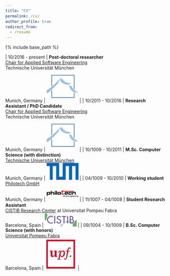 ```yaml
---
title: "CV"
permalink: /cv/
author_profile: true
redirect_from:
  - /resume
---
```


{% include base_path %}

<style>
td {
  font-size: 16px
}
</style>

| 10/2016 - present   | **Post-doctoral researcher** <br> [Chair for Applied Software Engineering](https://ase.in.tum.de/lehrstuhl_1/) <br> Technische Universität München <br> Munich, Germany  |  <img src="/images/cv_ls1.png" alt="drawing" width="100"/> |
| 10/2011 - 10/2016  | **Research Assistant / PhD Candidate** <br>  [Chair for Applied Software Engineering](https://ase.in.tum.de/lehrstuhl_1/) <br> Technische Universität München <br> Munich, Germany |  <img src="/images/cv_ls1.png" alt="drawing" width="100"/> |
| 10/1009 - 10/2011  | **M.Sc. Computer Science (with distinction)** <br> [Technische Universität München](https://www.tum.de/) <br> Munich, Germany | <img src="/images/cv_tum.png" alt="drawing" width="100"/> |
| 04/1009 - 10/2010  | **Working student** <br> [Philotech GmbH](https://www.philotech.net/) <br> Munich, Germany | <img src="/images/cv_philotech.png" alt="drawing" width="100"/> |
| 11/1007 - 04/1008  | **Student Research Assistant** <br> [CISTIB Research Center](http://www.cistib.org/) at Universitat Pompeu Fabra <br> Barcelona, Spain | <img src="/images/cv_cistib.png" alt="drawing" width="100"/> |
| 09/1004 - 10/1009  | **B.Sc. Computer Science (with honors)** <br> [Universitat Pompeu Fabra](www.upf.edu) <br> Barcelona, Spain  | <img src="/images/cv_upf.png" alt="drawing" width="100"/> |
